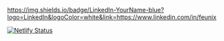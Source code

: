 https://img.shields.io/badge/LinkedIn-YourName-blue?logo=LinkedIn&logoColor=white&link=https://www.linkedin.com/in/feunix
              
[![Netlify Status](https://api.netlify.com/api/v1/badges/8b5dda35-8d92-46ed-8e12-805565685ff0/deploy-status)](https://app.netlify.com/sites/muhamad-zaki/deploys)
